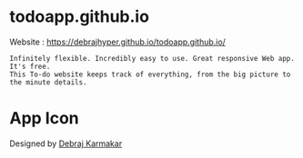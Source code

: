 # todoapp.github.io

Website : https://debrajhyper.github.io/todoapp.github.io/

    Infinitely flexible. Incredibly easy to use. Great responsive Web app. It's free. 
    This To-do website keeps track of everything, from the big picture to the minute details.
# App Icon
Designed by <a href="https://github.com/debrajhyper">Debraj Karmakar</a>

